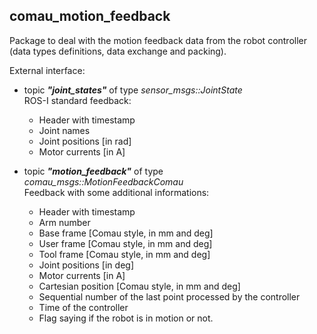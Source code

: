 ## comau_motion_feedback

Package to deal with the motion feedback data from the robot controller (data types definitions, data exchange and packing).

External interface:

  * topic _**"joint_states"**_ of type _sensor_msgs::JointState_  
  ROS-I standard feedback:
    - Header with timestamp
    - Joint names
    - Joint positions [in rad]
    - Motor currents [in A]
  
  * topic _**"motion_feedback"**_ of type _comau_msgs::MotionFeedbackComau_  
  Feedback with some additional informations:
    - Header with timestamp
    - Arm number
    - Base frame [Comau style, in mm and deg]
    - User frame [Comau style, in mm and deg]
    - Tool frame [Comau style, in mm and deg]
    - Joint positions [in deg]
    - Motor currents [in A]
    - Cartesian position [Comau style, in mm and deg]
    - Sequential number of the last point processed by the controller
    - Time of the controller
    - Flag saying if the robot is in motion or not.

